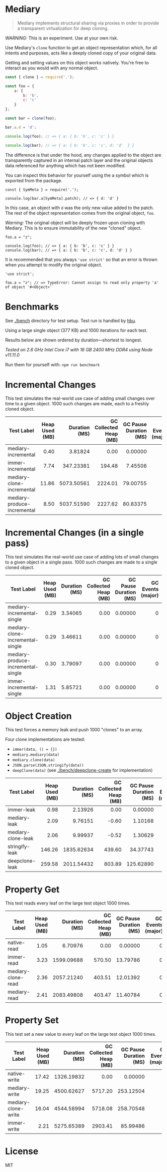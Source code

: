 # Mediary

> Mediary implements structural sharing via proxies in order to provide a transparent virtualization for deep cloning.

*WARNING:* This is an experiment. Use at your own risk.

Use Mediary's `clone` function to get an object representation which, for all intents and purposes, acts like a deeply cloned copy of your original data.

Getting and setting values on this object works natively. You're free to interact as you would with any normal object.

```js
const { clone } = require('.');

const foo = {
    a: {
        b: 'b',
        c: 'c'
    }
};

const bar = clone(foo);

bar.a.d = 'd';

console.log(foo); // => { a: { b: 'b', c: 'c' } }

console.log(bar); // => { a: { b: 'b', c: 'c', d: 'd'  } }
```

The difference is that under the hood, any changes applied to the object are transparently captured in an internal patch layer and the original objects data referenced for anything which has not been modified.

You can inspect this behavior for yourself using the a symbol which is exported from the package.

```
const { SymMeta } = require('.');

console.log(bar.a[SymMeta].patch); // => { d: 'd' }
```

In this case, an object with `d` was the only new value added to the patch. The rest of the object representation comes from the original object, `foo`.

*Warning:* The original object will be deeply frozen upon cloning with Mediary. This is to ensure immutability of the new "cloned" object.

```
foo.a = "z";

console.log(foo); // => { a: { b: 'b', c: 'c' } }
console.log(bar); // => { a: { b: 'b', c: 'c', d: 'd' } } 
```

It is recommended that you always `'use strict'` so that an error is thrown when you attempt to modify the original object.

```
'use strict';

foo.a = "z"; // => TypeError: Cannot assign to read only property 'a' of object '#<Object>'
```

# Benchmarks

See [./bench](https://github.com/machellerogden/mediary/tree/master/bench) directory for test setup. Test run is handled by [hbu](https://www.npmjs.com/package/hbu).

Using a large single object (377 KB) and 1000 iterations for each test.

Results below are shown ordered by duration—shortest to longest.

_Tested on 2.6 GHz Intel Core i7 with 16 GB 2400 MHz DDR4 using Node v11.11.0_

Run them for yourself with: `npm run benchmark`

# Incremental Changes

This test simulates the real-world use case of adding small changes over time to a given object. 1000 such changes are made, each to a freshly cloned object.

| Test Label                         | Heap Used (MB) | Duration (MS) | GC Collected Heap (MB) | GC Pause Duration (MS) | GC Events (major) | GC Events (minor) |
| ---------------------------------- | -------------: | ------------: | ---------------------: | ---------------------: | ----------------: | ----------------: |
| mediary-incremental                |           0.40 |       3.81824 |                   0.00 |                0.00000 |                 0 |                 0 |
| immer-incremental                  |           7.74 |     347.23381 |                 194.48 |                7.45506 |                 0 |                55 |
| mediary-clone-incremental          |          11.86 |    5073.50561 |                2224.01 |               79.00755 |                 0 |               185 |
| mediary-produce-incremental        |           8.50 |    5037.51590 |                2227.62 |               80.83375 |                 0 |               185 |

# Incremental Changes (in a single pass)

This test simulates the real-world use case of adding lots of small changes to a given object in a single pass. 1000 such changes are made to a single cloned object.

| Test Label                         | Heap Used (MB) | Duration (MS) | GC Collected Heap (MB) | GC Pause Duration (MS) | GC Events (major) | GC Events (minor) |
| ---------------------------------- | -------------: | ------------: | ---------------------: | ---------------------: | ----------------: | ----------------: |
| mediary-incremental-single         |           0.29 |       3.34065 |                   0.00 |                0.00000 |                 0 |                 0 |
| mediary-clone-incremental-single   |           0.29 |       3.46611 |                   0.00 |                0.00000 |                 0 |                 0 |
| mediary-produce-incremental-single |           0.30 |       3.79097 |                   0.00 |                0.00000 |                 0 |                 0 |
| immer-incremental-single           |           1.31 |       5.85721 |                   0.00 |                0.00000 |                 0 |                 0 |

# Object Creation

This test forces a memory leak and push 1000 "clones" to an array.

Four clone implementations are tested:

   * `immer(data, () = {})`
   * `mediary.mediary(data)`
   * `mediary.clone(data)`
   * `JSON.parse(JSON.stringify(data))`
   * `deepClone(data)` (see [./bench/deepclone-create](./bench/deepclone-create) for implementation)

| Test Label                         | Heap Used (MB) | Duration (MS) | GC Collected Heap (MB) | GC Pause Duration (MS) | GC Events (major) | GC Events (minor) |
| ---------------------------------- | -------------: | ------------: | ---------------------: | ---------------------: | ----------------: | ----------------: |
| immer-leak                         |           0.98 |       2.13926 |                   0.00 |                0.00000 |                 0 |                 0 |
| mediary-leak                       |           2.09 |       9.76151 |                  -0.60 |                1.10168 |                 0 |                 2 |
| mediary-clone-leak                 |           2.06 |       9.99937 |                  -0.52 |                1.30629 |                 0 |                 2 |
| stringify-leak                     |         146.26 |    1835.62634 |                 439.60 |               34.37743 |                 3 |                45 |
| deepclone-leak                     |         259.58 |    2011.54432 |                 803.89 |              125.62890 |                 6 |                65 |

# Property Get

This test reads every leaf on the large test object 1000 times.

| Test Label                         | Heap Used (MB) | Duration (MS) | GC Collected Heap (MB) | GC Pause Duration (MS) | GC Events (major) | GC Events (minor) |
| ---------------------------------- | -------------: | ------------: | ---------------------: | ---------------------: | ----------------: | ----------------: |
| native-read                        |           1.05 |       6.70976 |                   0.00 |                0.00000 |                 0 |                 0 |
| immer-read                         |           3.23 |    1599.09688 |                 570.50 |               13.79786 |                 0 |               147 |
| mediary-clone-read                 |           2.36 |    2057.21240 |                 403.51 |               12.01392 |                 0 |               105 |
| mediary-read                       |           2.41 |    2083.49808 |                 403.47 |               11.40784 |                 0 |               105 |

# Property Set

This test set a new value to every leaf on the large test object 1000 times.

| Test Label                         | Heap Used (MB) | Duration (MS) | GC Collected Heap (MB) | GC Pause Duration (MS) | GC Events (major) | GC Events (minor) |
| ---------------------------------- | -------------: | ------------: | ---------------------: | ---------------------: | ----------------: | ----------------: |
| native-write                       |          17.42 |    1326.19832 |                   0.00 |                0.00000 |                 0 |                 0 |
| mediary-write                      |          19.25 |    4500.62627 |                5717.20 |              253.12504 |                 1 |               472 |
| mediary-clone-write                |          16.04 |    4544.58994 |                5718.08 |              258.70548 |                 1 |               473 |
| immer-write                        |           2.21 |    5275.65389 |                2903.41 |               85.99486 |                 0 |               209 |

# License

MIT
